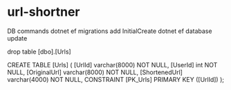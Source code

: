 # url-shortner

DB commands
dotnet ef migrations add InitialCreate
dotnet ef database update


drop table [dbo].[Urls]

CREATE TABLE [Urls] (
          [UrlId] varchar(8000) NOT NULL,
          [UserId] int NOT NULL,
          [OriginalUrl] varchar(8000) NOT NULL,
          [ShortenedUrl] varchar(4000) NOT NULL,
          CONSTRAINT [PK_Urls] PRIMARY KEY ([UrlId])
      );